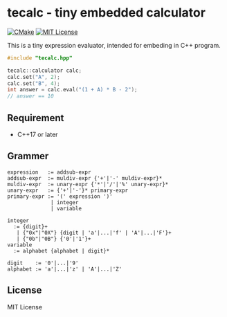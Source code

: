 # tecalc - tiny embedded calculator
[![CMake](https://github.com/yohhoy/tecalc/actions/workflows/cmake.yml/badge.svg)](https://github.com/yohhoy/tecalc/actions/workflows/cmake.yml)
[![MIT License](http://img.shields.io/badge/license-MIT-blue.svg)](LICENSE)

This is a tiny expression evaluator, intended for embeding in C++ program.

```cpp
#include "tecalc.hpp"

tecalc::calculator calc;
calc.set("A", 2);
calc.set("B", 4);
int answer = calc.eval("(1 + A) * B - 2");
// answer == 10
```

## Requirement
- C++17 or later

## Grammer
```
expression   := addsub-expr
addsub-expr  := muldiv-expr {'+'|'-' muldiv-expr}*
muldiv-expr  := unary-expr {'*'|'/'|'%' unary-expr}*
unary-expr   := {'+'|'-'}* primary-expr
primary-expr := '(' expression ')'
              | integer
              | variable

integer 
  := {digit}+
   | {"0x"|"0X"} {digit | 'a'|...|'f' | 'A'|...|'F'}+
   | {"0b"|"0B"} {'0'|'1'}+
variable
  := alphabet {alphabet | digit}*

digit    := '0'|...|'9'
alphabet := 'a'|...|'z' | 'A'|...|'Z'
```

## License
MIT License
